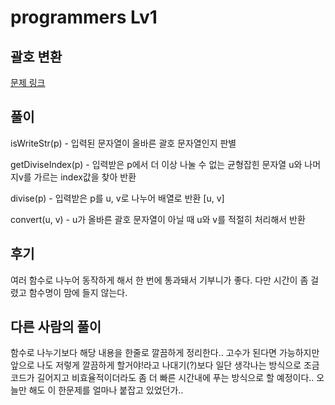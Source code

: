# programmers Lv1

## 괄호 변환

[문제 링크](https://programmers.co.kr/learn/courses/30/lessons/60058?language=javascript)

## 풀이

isWriteStr(p) - 입력된 문자열이 올바른 괄호 문자열인지 판별

getDiviseIndex(p) - 입력받은 p에서 더 이상 나눌 수 없는 균형잡힌 문자열 u와 나머지v를 가르는 index값을 찾아 반환

divise(p) - 입력받은 p를 u, v로 나누어 배열로 반환 [u, v]

convert(u, v) - u가 올바른 괄호 문자열이 아닐 때 u와 v를 적절히 처리해서 반환 


## 후기

여러 함수로 나누어 동작하게 해서 한 번에 통과돼서 기부니가 좋다.
다만 시간이 좀 걸렸고 함수명이 맘에 들지 않는다. 

## 다른 사람의 풀이

함수로 나누기보다 해당 내용을 한줄로 깔끔하게 정리한다..
고수가 된다면 가능하지만 앞으로 나도 저렇게 깔끔하게 할거야!라고 나대기(?)보다 일단 생각나는 방식으로 조금 코드가 길어지고 비효율적이더라도 좀 더 빠른 시간내에 푸는 방식으로 할 예정이다..
오늘만 해도 이 한문제를 얼마나 붙잡고 있었던가.. 